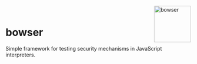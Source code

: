 <a href="https://gamebanana.com/sprays/24171"><img alt="bowser" align="right" src="https://files.gamebanana.com/img/ico/sprays/bowserspray.png" width="100"></a>
<br>

# bowser

Simple framework for testing security mechanisms in JavaScript interpreters.
